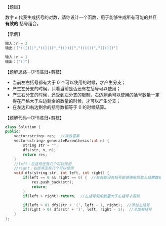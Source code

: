 【题目】

数字 `n` 代表生成括号的对数，请你设计一个函数，用于能够生成所有可能的并且 **有效的** 括号组合。

【示例】

```c++
输入：n = 3
输出：["((()))","(()())","(())()","()(())","()()()"]
```

```c++
输入：n = 1
输出：["()"]
```

【题解思路—DFS递归+剪枝】

* 当前左右括号都有大于 0 个可以使用的时候，才产生分支；
* 产生左分支的时候，只看当前是否还有左括号可以使用；
* 产生右分支的时候，还受到左分支的限制，右边剩余可以使用的括号数量一定得在严格大于左边剩余的数量的时候，才可以产生分支；
* 在左边和右边剩余的括号数都等于 0 的时候结算。



【题解代码—DFS递归+剪枝】

```c++
class Solution {
public:
    vector<string> res;  //存放答案
    vector<string> generateParenthesis(int n) {
        string str = "";
        dfs(str, n, n);
        return res;
    }
    //left：左括号还有几个可以使用
    //right：右括号还有几个可以使用
    void dfs(string str, int left, int right) {
        if(left == 0 && right == 0) {  //左右都没有括号能够使用则放入结果数组中
            res.push_back(str);
            return;
        }
        if(left > right) return;  //左括号剩余数量大于右括号才剪枝

        if(left > 0) dfs(str + '(', left - 1, right);  //添加左括号
        if(right > 0) dfs(str + ')', left, right - 1);  //添加右括号
    }
};
```

